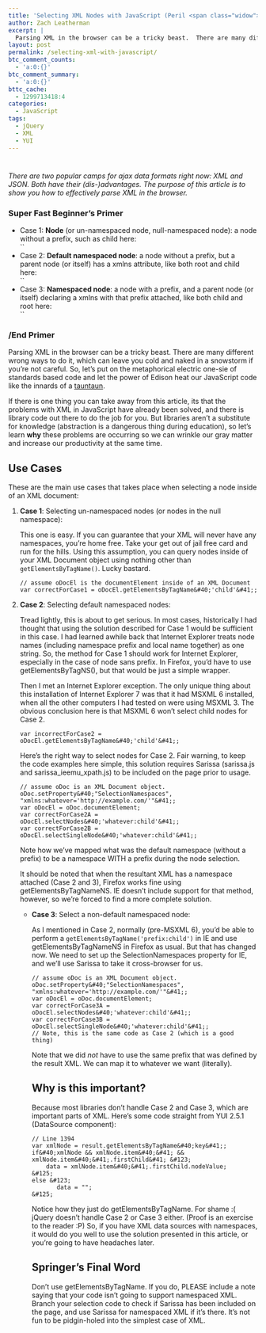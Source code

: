 ```yaml
---
title: 'Selecting XML Nodes with JavaScript (Peril <span class="widow">of getElementsByTagName)</span>'
author: Zach Leatherman
excerpt: |
  Parsing XML in the browser can be a tricky beast.  There are many different wrong ways to do it, which can leave you cold and naked in a snowstorm if you're not careful.  So, let's put on the metaphorical electric one-sie of standards based code and let the power of Edison heat our JavaScript code like the innards of a <a href="http://starwars.wikia.com/wiki/Tauntaun">tauntaun</a>.
layout: post
permalink: /selecting-xml-with-javascript/
btc_comment_counts:
  - 'a:0:{}'
btc_comment_summary:
  - 'a:0:{}'
bttc_cache:
  - 1299713418:4
categories:
  - JavaScript
tags:
  - jQuery
  - XML
  - YUI
---
```

# 

*There are two popular camps for ajax data formats right now: XML and JSON. Both have their (dis-)advantages. The purpose of this article is to show you how to effectively parse XML in the browser.*

### Super Fast Beginner’s Primer

*   Case 1: **Node** (or un-namespaced node, null-namespaced node): a node without a prefix, such as child here:  
    ``
*   Case 2: **Default namespaced node**: a node without a prefix, but a parent node (or itself) has a xmlns attribute, like both root and child here:  
    ``
*   Case 3: **Namespaced node**: a node with a prefix, and a parent node (or itself) declaring a xmlns with that prefix attached, like both child and root here:  
    ``

### /End Primer

Parsing XML in the browser can be a tricky beast. There are many different wrong ways to do it, which can leave you cold and naked in a snowstorm if you’re not careful. So, let’s put on the metaphorical electric one-sie of standards based code and let the power of Edison heat our JavaScript code like the innards of a [tauntaun][1].

 [1]: http://starwars.wikia.com/wiki/Tauntaun

If there is one thing you can take away from this article, its that the problems with XML in JavaScript have already been solved, and there is library code out there to do the job for you. But libraries aren’t a substitute for knowledge (abstraction is a dangerous thing during education), so let’s learn **why** these problems are occurring so we can wrinkle our gray matter and increase our productivity at the same time.

## Use Cases

These are the main use cases that takes place when selecting a node inside of an XML document:

1.  **Case 1**: Selecting un-namespaced nodes (or nodes in the null namespace):     
    
    This one is easy. If you can guarantee that your XML will never have any namespaces, you’re home free. Take your get out of jail free card and run for the hills. Using this assumption, you can query nodes inside of your XML Document object using nothing other than `getElementsByTagName()`. Lucky bastard.
    
        // assume oDocEl is the documentElement inside of an XML Document 
        var correctForCase1 = oDocEl.getElementsByTagName&#40;'child'&#41;;

2.  **Case 2**: Selecting default namespaced nodes:     
    
    Tread lightly, this is about to get serious. In most cases, historically I had thought that using the solution described for Case 1 would be sufficient in this case. I had learned awhile back that Internet Explorer treats node names (including namespace prefix and local name together) as one string. So, the method for Case 1 should work for Internet Explorer, especially in the case of node sans prefix. In Firefox, you’d have to use getElementsByTagNS(), but that would be just a simple wrapper.
    
    Then I met an Internet Explorer exception. The only unique thing about this installation of Internet Explorer 7 was that it had MSXML 6 installed, when all the other computers I had tested on were using MSXML 3. The obvious conclusion here is that MSXML 6 won’t select child nodes for Case 2.
    
        var incorrectForCase2 = oDocEl.getElementsByTagName&#40;'child'&#41;;
    
    Here’s the right way to select nodes for Case 2. Fair warning, to keep the code examples here simple, this solution requires Sarissa (sarissa.js and sarissa\_ieemu\_xpath.js) to be included on the page prior to usage.
    
        // assume oDoc is an XML Document object.
        oDoc.setProperty&#40;"SelectionNamespaces", "xmlns:whatever='http://example.com/'"&#41;;
        var oDocEl = oDoc.documentElement;
        var correctForCase2A = oDocEl.selectNodes&#40;'whatever:child'&#41;;
        var correctForCase2B = oDocEl.selectSingleNode&#40;'whatever:child'&#41;;
    
    Note how we’ve mapped what was the default namespace (without a prefix) to be a namespace WITH a prefix during the node selection.
    
    It should be noted that when the resultant XML has a namespace attached (Case 2 and 3), Firefox works fine using getElementsByTagNameNS. IE doesn’t include support for that method, however, so we’re forced to find a more complete solution.  
    *   **Case 3**: Select a non-default namespaced node:     
        
        As I mentioned in Case 2, normally (pre-MSXML 6), you’d be able to perform a `getElementsByTagName('prefix:child')` in IE and use getElementsByTagNameNS in Firefox as usual. But that has changed now. We need to set up the SelectionNamespaces property for IE, and we’ll use Sarissa to take it cross-browser for us.
        
            // assume oDoc is an XML Document object.
            oDoc.setProperty&#40;"SelectionNamespaces", "xmlns:whatever='http://example.com/'"&#41;;
            var oDocEl = oDoc.documentElement;
            var correctForCase3A = oDocEl.selectNodes&#40;'whatever:child'&#41;;
            var correctForCase3B = oDocEl.selectSingleNode&#40;'whatever:child'&#41;;
            // Note, this is the same code as Case 2 (which is a good thing)
        
        Note that we did *not* have to use the same prefix that was defined by the result XML. We can map it to whatever we want (literally).   
        ## Why is this important?
        
        Because most libraries don’t handle Case 2 and Case 3, which are important parts of XML. Here’s some code straight from YUI 2.5.1 (DataSource component):
        
            // Line 1394
            var xmlNode = result.getElementsByTagName&#40;key&#41;;
            if&#40;xmlNode && xmlNode.item&#40;&#41; && xmlNode.item&#40;&#41;.firstChild&#41; &#123;
                data = xmlNode.item&#40;&#41;.firstChild.nodeValue;
            &#125;
            else &#123;
                   data = "";
            &#125;
        
        Notice how they just do getElementsByTagName. For shame :( jQuery doesn’t handle Case 2 or Case 3 either. (Proof is an exercise to the reader :P) So, if you have XML data sources with namespaces, it would do you well to use the solution presented in this article, or you’re going to have headaches later.
        
        ## Springer’s Final Word
        
        Don’t use getElementsByTagName. If you do, PLEASE include a note saying that your code isn’t going to support namespaced XML. Branch your selection code to check if Sarissa has been included on the page, and use Sarissa for namespaced XML if it’s there. It’s not fun to be pidgin-holed into the simplest case of XML.